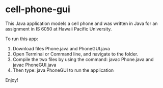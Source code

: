 # cell-phone-gui
This Java application models a cell phone and was written in Java for an assignment in IS 6050 at Hawaii Pacific University. 

To run this app:

1) Download files Phone.java and PhoneGUI.java
2) Open Terminal or Command line, and navigate to the folder.
3) Compile the two files by using the command: javac Phone.java and javac PhoneGUI.java
4) Then type: java PhoneGUI to run the application

Enjoy!

